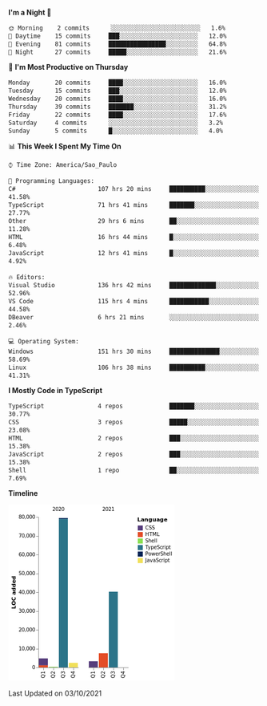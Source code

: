 <!--START_SECTION:waka-->
**I'm a Night 🦉** 

```text
🌞 Morning    2 commits      ░░░░░░░░░░░░░░░░░░░░░░░░░   1.6% 
🌆 Daytime    15 commits     ███░░░░░░░░░░░░░░░░░░░░░░   12.0% 
🌃 Evening    81 commits     ████████████████░░░░░░░░░   64.8% 
🌙 Night      27 commits     █████░░░░░░░░░░░░░░░░░░░░   21.6%

```
📅 **I'm Most Productive on Thursday** 

```text
Monday       20 commits     ████░░░░░░░░░░░░░░░░░░░░░   16.0% 
Tuesday      15 commits     ███░░░░░░░░░░░░░░░░░░░░░░   12.0% 
Wednesday    20 commits     ████░░░░░░░░░░░░░░░░░░░░░   16.0% 
Thursday     39 commits     ███████░░░░░░░░░░░░░░░░░░   31.2% 
Friday       22 commits     ████░░░░░░░░░░░░░░░░░░░░░   17.6% 
Saturday     4 commits      ░░░░░░░░░░░░░░░░░░░░░░░░░   3.2% 
Sunday       5 commits      █░░░░░░░░░░░░░░░░░░░░░░░░   4.0%

```


📊 **This Week I Spent My Time On** 

```text
⌚︎ Time Zone: America/Sao_Paulo

💬 Programming Languages: 
C#                       107 hrs 20 mins     ██████████░░░░░░░░░░░░░░░   41.58% 
TypeScript               71 hrs 41 mins      ███████░░░░░░░░░░░░░░░░░░   27.77% 
Other                    29 hrs 6 mins       ██░░░░░░░░░░░░░░░░░░░░░░░   11.28% 
HTML                     16 hrs 44 mins      █░░░░░░░░░░░░░░░░░░░░░░░░   6.48% 
JavaScript               12 hrs 41 mins      █░░░░░░░░░░░░░░░░░░░░░░░░   4.92%

🔥 Editors: 
Visual Studio            136 hrs 42 mins     █████████████░░░░░░░░░░░░   52.96% 
VS Code                  115 hrs 4 mins      ███████████░░░░░░░░░░░░░░   44.58% 
DBeaver                  6 hrs 21 mins       ░░░░░░░░░░░░░░░░░░░░░░░░░   2.46%

💻 Operating System: 
Windows                  151 hrs 30 mins     ██████████████░░░░░░░░░░░   58.69% 
Linux                    106 hrs 38 mins     ██████████░░░░░░░░░░░░░░░   41.31%

```

**I Mostly Code in TypeScript** 

```text
TypeScript               4 repos             ███████░░░░░░░░░░░░░░░░░░   30.77% 
CSS                      3 repos             █████░░░░░░░░░░░░░░░░░░░░   23.08% 
HTML                     2 repos             ███░░░░░░░░░░░░░░░░░░░░░░   15.38% 
JavaScript               2 repos             ███░░░░░░░░░░░░░░░░░░░░░░   15.38% 
Shell                    1 repo              ██░░░░░░░░░░░░░░░░░░░░░░░   7.69%

```


**Timeline**

![Chart not found](https://raw.githubusercontent.com/jonhoffmam/jonhoffmam/master/charts/bar_graph.png) 


 Last Updated on 03/10/2021
<!--END_SECTION:waka-->
